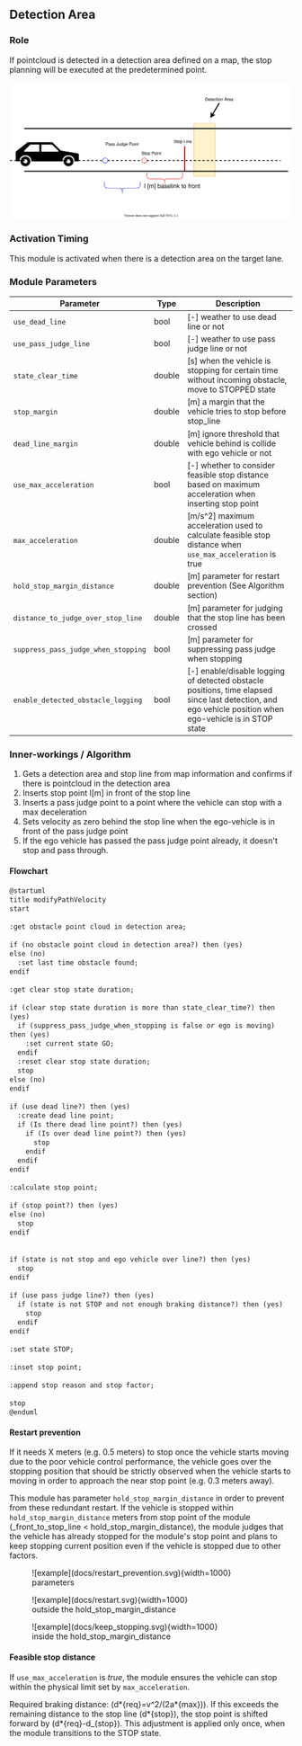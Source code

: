 ## Detection Area

### Role

If pointcloud is detected in a detection area defined on a map, the stop planning will be executed at the predetermined point.

![brief](./docs/detection_area.svg)

### Activation Timing

This module is activated when there is a detection area on the target lane.

### Module Parameters

| Parameter                           | Type   | Description                                                                                                                                              |
| ----------------------------------- | ------ | -------------------------------------------------------------------------------------------------------------------------------------------------------- |
| `use_dead_line`                     | bool   | [-] weather to use dead line or not                                                                                                                      |
| `use_pass_judge_line`               | bool   | [-] weather to use pass judge line or not                                                                                                                |
| `state_clear_time`                  | double | [s] when the vehicle is stopping for certain time without incoming obstacle, move to STOPPED state                                                       |
| `stop_margin`                       | double | [m] a margin that the vehicle tries to stop before stop_line                                                                                             |
| `dead_line_margin`                  | double | [m] ignore threshold that vehicle behind is collide with ego vehicle or not                                                                              |
| `use_max_acceleration`              | bool   | [-] whether to consider feasible stop distance based on maximum acceleration when inserting stop point                                                   |
| `max_acceleration`                  | double | [m/s^2] maximum acceleration used to calculate feasible stop distance when `use_max_acceleration` is true                                                |
| `hold_stop_margin_distance`         | double | [m] parameter for restart prevention (See Algorithm section)                                                                                             |
| `distance_to_judge_over_stop_line`  | double | [m] parameter for judging that the stop line has been crossed                                                                                            |
| `suppress_pass_judge_when_stopping` | bool   | [m] parameter for suppressing pass judge when stopping                                                                                                   |
| `enable_detected_obstacle_logging`  | bool   | [-] enable/disable logging of detected obstacle positions, time elapsed since last detection, and ego vehicle position when ego-vehicle is in STOP state |

### Inner-workings / Algorithm

1. Gets a detection area and stop line from map information and confirms if there is pointcloud in the detection area
2. Inserts stop point l[m] in front of the stop line
3. Inserts a pass judge point to a point where the vehicle can stop with a max deceleration
4. Sets velocity as zero behind the stop line when the ego-vehicle is in front of the pass judge point
5. If the ego vehicle has passed the pass judge point already, it doesn't stop and pass through.

#### Flowchart

```plantuml
@startuml
title modifyPathVelocity
start

:get obstacle point cloud in detection area;

if (no obstacle point cloud in detection area?) then (yes)
else (no)
  :set last time obstacle found;
endif

:get clear stop state duration;

if (clear stop state duration is more than state_clear_time?) then (yes)
  if (suppress_pass_judge_when_stopping is false or ego is moving) then (yes)
    :set current state GO;
  endif
  :reset clear stop state duration;
  stop
else (no)
endif

if (use dead line?) then (yes)
  :create dead line point;
  if (Is there dead line point?) then (yes)
    if (Is over dead line point?) then (yes)
      stop
    endif
  endif
endif

:calculate stop point;

if (stop point?) then (yes)
else (no)
  stop
endif


if (state is not stop and ego vehicle over line?) then (yes)
  stop
endif

if (use pass judge line?) then (yes)
  if (state is not STOP and not enough braking distance?) then (yes)
    stop
  endif
endif

:set state STOP;

:inset stop point;

:append stop reason and stop factor;

stop
@enduml
```

#### Restart prevention

If it needs X meters (e.g. 0.5 meters) to stop once the vehicle starts moving due to the poor vehicle control performance, the vehicle goes over the stopping position that should be strictly observed when the vehicle starts to moving in order to approach the near stop point (e.g. 0.3 meters away).

This module has parameter `hold_stop_margin_distance` in order to prevent from these redundant restart. If the vehicle is stopped within `hold_stop_margin_distance` meters from stop point of the module (\_front_to_stop_line < hold_stop_margin_distance), the module judges that the vehicle has already stopped for the module's stop point and plans to keep stopping current position even if the vehicle is stopped due to other factors.

<figure markdown>
  ![example](docs/restart_prevention.svg){width=1000}
  <figcaption>parameters</figcaption>
</figure>

<figure markdown>
  ![example](docs/restart.svg){width=1000}
  <figcaption>outside the hold_stop_margin_distance</figcaption>
</figure>

<figure markdown>
  ![example](docs/keep_stopping.svg){width=1000}
  <figcaption>inside the hold_stop_margin_distance</figcaption>
</figure>

#### Feasible stop distance

If `use_max_acceleration` is _true_, the module ensures the vehicle can stop within the physical limit set by `max_acceleration`.

Required braking distance: \(d*{req}=v^2/(2a*{max})\). If this exceeds the remaining distance to the stop line \(d*{stop}\), the stop point is shifted forward by \(d*{req}-d\_{stop}\). This adjustment is applied only once, when the module transitions to the STOP state.
